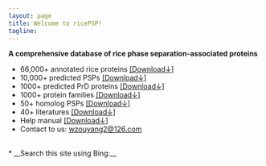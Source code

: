 ```yaml
---
layout: page
title: Welcome to ricePSP!
tagline: 
---
```


<head>
<meta name="referrer" content="origin">
<meta name="360-site-verification" content="a001bbd21eece523e61ae2e25da2ac1f" />
</head>

__A comprehensive database of rice phase separation-associated proteins__

* 66,000+ annotated rice proteins [[Download↓]](https://ricepsp.github.io/allProteins.table.txt)  
* 10,000+ predicted PSPs [[Download↓]](https://ricepsp.github.io/PredPSPs.table.txt) 
* 1000+ predicted PrD proteins [[Download↓]](https://ricepsp.github.io/PrD_pro.txt)
* 1000+ protein families [[Download↓]](https://ricepsp.github.io/famInfo.table.txt) 
* 50+ homolog PSPs [[Download↓]](https://ricepsp.github.io/homoPSPs.table.txt)  
* 40+ literatures [[Download↓]](https://ricepsp.github.io/reference.table.txt)   
* Help manual [[Download↓]](https://ricepsp.github.io/help.pdf)  
* Contact to us:  wzouyang2@126.com


<br>
* __Search this site using Bing:__
<div id="customSearch">
<script type="text/javascript" 
    id="bcs_js_snippet"
    src="https://ui.customsearch.ai/api/ux/rendering-js?customConfig=0f6eb78d-01ff-4f89-853a-b0cb64bcfa27&market=zh-CN&version=latest&q=">
</script>
</div>
  
<br>

<script type="text/javascript" src="//rf.revolvermaps.com/0/0/7.js?i=5caqzzljnb7&amp;m=0&amp;c=ff0000&amp;cr1=ffffff&amp;sx=0" async="async"></script>
